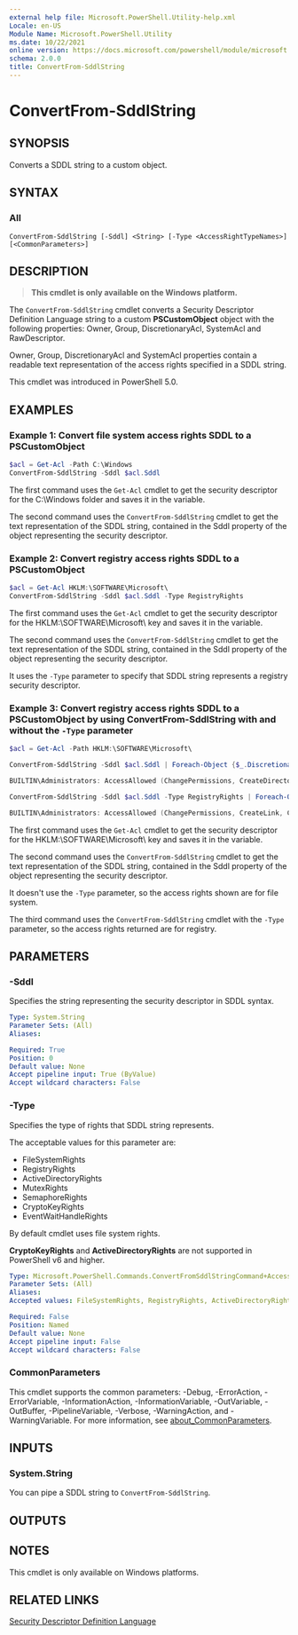 ```yaml
---
external help file: Microsoft.PowerShell.Utility-help.xml
Locale: en-US
Module Name: Microsoft.PowerShell.Utility
ms.date: 10/22/2021
online version: https://docs.microsoft.com/powershell/module/microsoft.powershell.utility/convertfrom-sddlstring?view=powershell-7.3&WT.mc_id=ps-gethelp
schema: 2.0.0
title: ConvertFrom-SddlString
---
```

# ConvertFrom-SddlString

## SYNOPSIS
Converts a SDDL string to a custom object.

## SYNTAX

### All

```
ConvertFrom-SddlString [-Sddl] <String> [-Type <AccessRightTypeNames>] [<CommonParameters>]
```

## DESCRIPTION

> **This cmdlet is only available on the Windows platform.**

The `ConvertFrom-SddlString` cmdlet converts a Security Descriptor Definition Language string to a
custom **PSCustomObject** object with the following properties: Owner, Group, DiscretionaryAcl,
SystemAcl and RawDescriptor.

Owner, Group, DiscretionaryAcl and SystemAcl properties contain a readable text representation of
the access rights specified in a SDDL string.

This cmdlet was introduced in PowerShell 5.0.

## EXAMPLES

### Example 1: Convert file system access rights SDDL to a PSCustomObject

```powershell
$acl = Get-Acl -Path C:\Windows
ConvertFrom-SddlString -Sddl $acl.Sddl
```

The first command uses the `Get-Acl` cmdlet to get the security descriptor for the C:\Windows folder
and saves it in the variable.

The second command uses the `ConvertFrom-SddlString` cmdlet to get the text representation of the
SDDL string, contained in the Sddl property of the object representing the security descriptor.

### Example 2: Convert registry access rights SDDL to a PSCustomObject

```powershell
$acl = Get-Acl HKLM:\SOFTWARE\Microsoft\
ConvertFrom-SddlString -Sddl $acl.Sddl -Type RegistryRights
```

The first command uses the `Get-Acl` cmdlet to get the security descriptor for the
HKLM:\SOFTWARE\Microsoft\ key and saves it in the variable.

The second command uses the `ConvertFrom-SddlString` cmdlet to get the text representation of the
SDDL string, contained in the Sddl property of the object representing the security descriptor.

It uses the `-Type` parameter to specify that SDDL string represents a registry security descriptor.

### Example 3: Convert registry access rights SDDL to a PSCustomObject by using ConvertFrom-SddlString with and without the `-Type` parameter

```powershell
$acl = Get-Acl -Path HKLM:\SOFTWARE\Microsoft\

ConvertFrom-SddlString -Sddl $acl.Sddl | Foreach-Object {$_.DiscretionaryAcl[0]}

BUILTIN\Administrators: AccessAllowed (ChangePermissions, CreateDirectories, Delete, ExecuteKey, FullControl, GenericExecute, GenericWrite, ListDirectory, ReadExtendedAttributes, ReadPermissions, TakeOwnership, Traverse, WriteData, WriteExtendedAttributes, WriteKey)

ConvertFrom-SddlString -Sddl $acl.Sddl -Type RegistryRights | Foreach-Object {$_.DiscretionaryAcl[0]}

BUILTIN\Administrators: AccessAllowed (ChangePermissions, CreateLink, CreateSubKey, Delete, EnumerateSubKeys, ExecuteKey, FullControl, GenericExecute, GenericWrite, Notify, QueryValues, ReadPermissions, SetValue, TakeOwnership, WriteKey)
```

The first command uses the `Get-Acl` cmdlet to get the security descriptor for the
HKLM:\SOFTWARE\Microsoft\ key and saves it in the variable.

The second command uses the `ConvertFrom-SddlString` cmdlet to get the text representation of the
SDDL string, contained in the Sddl property of the object representing the security descriptor.

It doesn't use the `-Type` parameter, so the access rights shown are for file system.

The third command uses the `ConvertFrom-SddlString` cmdlet with the `-Type` parameter, so the access
rights returned are for registry.

## PARAMETERS

### -Sddl

Specifies the string representing the security descriptor in SDDL syntax.

```yaml
Type: System.String
Parameter Sets: (All)
Aliases:

Required: True
Position: 0
Default value: None
Accept pipeline input: True (ByValue)
Accept wildcard characters: False
```

### -Type

Specifies the type of rights that SDDL string represents.

The acceptable values for this parameter are:

- FileSystemRights
- RegistryRights
- ActiveDirectoryRights
- MutexRights
- SemaphoreRights
- CryptoKeyRights
- EventWaitHandleRights

By default cmdlet uses file system rights.

**CryptoKeyRights** and **ActiveDirectoryRights** are not supported in PowerShell v6 and higher.

```yaml
Type: Microsoft.PowerShell.Commands.ConvertFromSddlStringCommand+AccessRightTypeNames
Parameter Sets: (All)
Aliases:
Accepted values: FileSystemRights, RegistryRights, ActiveDirectoryRights, MutexRights, SemaphoreRights, CryptoKeyRights, EventWaitHandleRights

Required: False
Position: Named
Default value: None
Accept pipeline input: False
Accept wildcard characters: False
```

### CommonParameters

This cmdlet supports the common parameters: -Debug, -ErrorAction, -ErrorVariable,
-InformationAction, -InformationVariable, -OutVariable, -OutBuffer, -PipelineVariable, -Verbose,
-WarningAction, and -WarningVariable. For more information, see
[about_CommonParameters](https://go.microsoft.com/fwlink/?LinkID=113216).

## INPUTS

### System.String

You can pipe a SDDL string to `ConvertFrom-SddlString`.

## OUTPUTS

## NOTES

This cmdlet is only available on Windows platforms.

## RELATED LINKS

[Security Descriptor Definition Language](/windows/win32/secauthz/security-descriptor-definition-language)
